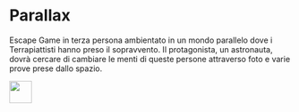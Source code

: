 # Parallax
Escape Game in terza persona ambientato in un mondo parallelo dove i Terrapiattisti hanno preso il sopravvento. Il protagonista, un astronauta, dovrà cercare di cambiare le menti di queste persone attraverso foto e varie prove prese dallo spazio.

<img src="https://media.giphy.com/media/eiLnOxBQYCLhArzMYA/giphy.gif" width="40" height="40" />
